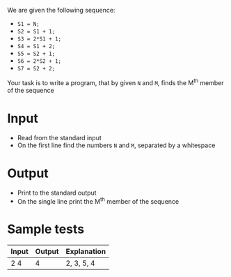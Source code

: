 We are given the following sequence:

- `S1 = N;`
- `S2 = S1 + 1;`
- `S3 = 2*S1 + 1;`
- `S4 = S1 + 2;`
- `S5 = S2 + 1;`
- `S6 = 2*S2 + 1;`
- `S7 = S2 + 2;`

Your task is to write a program, that by given `N` and `M`, finds the M<sup>th</sup> member of the sequence

# Input

- Read from the standard input
- On the first line find the numbers `N` and `M`, separated by a whitespace

# Output

- Print to the standard output
- On the single line print the M<sup>th</sup> member of the sequence

# Sample tests


| Input | Output | Explanation |
| ----- | ------ | ----------- |
| 2 4   | 4      | 2, 3, 5, 4  |


